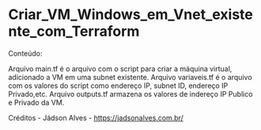 # Criar_VM_Windows_em_Vnet_existente_com_Terraform

Conteúdo:

Arquivo main.tf é o arquivo com o script para criar a máquina virtual, adicionado a VM em uma subnet existente. 
Arquivo variaveis.tf é o arquivo com os valores do script como endereço IP, subnet ID, endereço IP Privado,etc.
Arquivo outputs.tf armazena os valores de indereço IP Publico e Privado da VM.

Créditos - Jádson Alves - https://jadsonalves.com.br/
